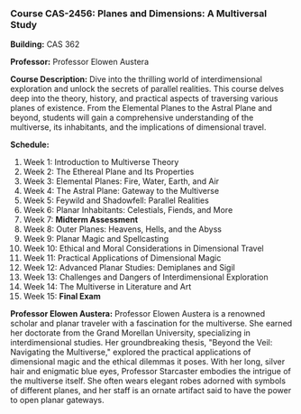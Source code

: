 ###   Course CAS-2456: Planes and Dimensions: A Multiversal Study

**Building:** CAS 362

**Professor:** Professor Elowen Austera

**Course Description:** Dive into the thrilling world of interdimensional exploration and unlock the secrets of parallel realities. This course delves deep into the theory, history, and practical aspects of traversing various planes of existence. From the Elemental Planes to the Astral Plane and beyond, students will gain a comprehensive understanding of the multiverse, its inhabitants, and the implications of dimensional travel.

**Schedule:**
1. Week 1: Introduction to Multiverse Theory
2. Week 2: The Ethereal Plane and Its Properties
3. Week 3: Elemental Planes: Fire, Water, Earth, and Air
4. Week 4: The Astral Plane: Gateway to the Multiverse
5. Week 5: Feywild and Shadowfell: Parallel Realities
6. Week 6: Planar Inhabitants: Celestials, Fiends, and More
7. Week 7: **Midterm Assessment**
8. Week 8: Outer Planes: Heavens, Hells, and the Abyss
9. Week 9: Planar Magic and Spellcasting
10. Week 10: Ethical and Moral Considerations in Dimensional Travel
11. Week 11: Practical Applications of Dimensional Magic
12. Week 12: Advanced Planar Studies: Demiplanes and Sigil
13. Week 13: Challenges and Dangers of Interdimensional Exploration
14. Week 14: The Multiverse in Literature and Art
15. Week 15: **Final Exam**

**Professor Elowen Austera:** Professor Elowen Austera is a renowned scholar and planar traveler with a fascination for the multiverse. She earned her doctorate from the Grand Morellan University, specializing in interdimensional studies. Her groundbreaking thesis, "Beyond the Veil: Navigating the Multiverse," explored the practical applications of dimensional magic and the ethical dilemmas it poses. With her long, silver hair and enigmatic blue eyes, Professor Starcaster embodies the intrigue of the multiverse itself. She often wears elegant robes adorned with symbols of different planes, and her staff is an ornate artifact said to have the power to open planar gateways.